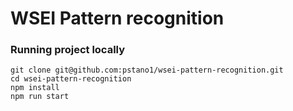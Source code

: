 # WSEI Pattern recognition

### Running project locally

```console
git clone git@github.com:pstano1/wsei-pattern-recognition.git
cd wsei-pattern-recognition
npm install
npm run start
```
